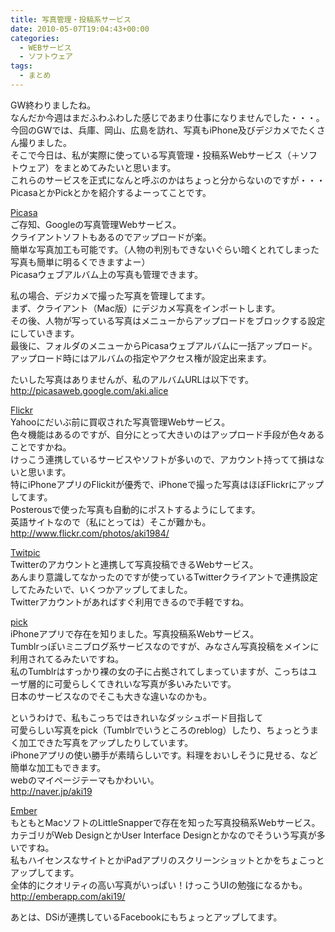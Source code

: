 ```yaml
---
title: 写真管理・投稿系サービス
date: 2010-05-07T19:04:43+00:00
categories:
  - WEBサービス
  - ソフトウェア
tags:
  - まとめ
---
```

GW終わりましたね。  
なんだか今週はまだふわふわした感じであまり仕事になりませんでした・・・。  
今回のGWでは、兵庫、岡山、広島を訪れ、写真もiPhone及びデジカメでたくさん撮りました。  
そこで今日は、私が実際に使っている写真管理・投稿系Webサービス（＋ソフトウェア）をまとめてみたいと思います。  
これらのサービスを正式になんと呼ぶのかはちょっと分からないのですが・・・PicasaとかPickとかを紹介するよーってことです。

[Picasa][1]  
ご存知、Googleの写真管理Webサービス。  
クライアントソフトもあるのでアップロードが楽。  
簡単な写真加工も可能です。（人物の判別もできないぐらい暗くとれてしまった写真も簡単に明るくできますよー）  
Picasaウェブアルバム上の写真も管理できます。

私の場合、デジカメで撮った写真を管理してます。  
まず、クライアント（Mac版）にデジカメ写真をインポートします。  
その後、人物が写っている写真はメニューからアップロードをブロックする設定にしていきます。  
最後に、フォルダのメニューからPicasaウェブアルバムに一括アップロード。  
アップロード時にはアルバムの指定やアクセス権が設定出来ます。

たいした写真はありませんが、私のアルバムURLは以下です。  
<http://picasaweb.google.com/aki.alice>

[Flickr][2]  
Yahooにだいぶ前に買収された写真管理Webサービス。  
色々機能はあるのですが、自分にとって大きいのはアップロード手段が色々あることですかね。  
けっこう連携しているサービスやソフトが多いので、アカウント持ってて損はないと思います。  
特にiPhoneアプリのFlickitが優秀で、iPhoneで撮った写真はほぼFlickrにアップしてます。  
Posterousで使った写真も自動的にポストするようにしてます。  
英語サイトなので（私にとっては）そこが難かも。  
<http://www.flickr.com/photos/aki1984/>

[Twitpic][3]  
Twitterのアカウントと連携して写真投稿できるWebサービス。  
あんまり意識してなかったのですが使っているTwitterクライアントで連携設定してたみたいで、いくつかアップしてました。  
Twitterアカウントがあればすぐ利用できるので手軽ですね。

[pick][4]  
iPhoneアプリで存在を知りました。写真投稿系Webサービス。  
Tumblrっぽいミニブログ系サービスなのですが、みなさん写真投稿をメインに利用されてるみたいですね。  
私のTumblrはすっかり裸の女の子に占拠されてしまっていますが、こっちはユーザ層的に可愛らしくてきれいな写真が多いみたいです。  
日本のサービスなのでそこも大きな違いなのかも。

というわけで、私もこっちではきれいなダッシュボード目指して  
可愛らしい写真をpick（Tumblrでいうところのreblog）したり、ちょっとうまく加工できた写真をアップしたりしています。  
iPhoneアプリの使い勝手が素晴らしいです。料理をおいしそうに見せる、など簡単な加工もできます。  
webのマイページテーマもかわいい。  
<http://naver.jp/aki19>

[Ember][5]  
もともとMacソフトのLittleSnapperで存在を知った写真投稿系Webサービス。  
カテゴリがWeb DesignとかUser Interface Designとかなのでそういう写真が多いですね。  
私もハイセンスなサイトとかiPadアプリのスクリーンショットとかをちょこっとアップしてます。  
全体的にクオリティの高い写真がいっぱい！けっこうUIの勉強になるかも。  
<http://emberapp.com/aki19/>

あとは、DSiが連携しているFacebookにもちょっとアップしてます。

 [1]: http://picasaweb.google.com/
 [2]: http://www.flickr.com/
 [3]: http://twitpic.com/
 [4]: http://pick.naver.jp/
 [5]: http://emberapp.com/
